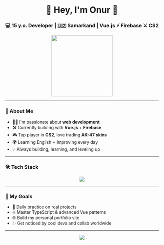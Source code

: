 <!-- WELCOME BANNER -->
<h1 align="center">🌟 Hey, I'm Onur 🌟</h1>
<h3 align="center">💻 15 y.o. Developer | 🇺🇿 Samarkand | Vue.js ⚡ Firebase ⚔️ CS2</h3>

<p align="center">
  <img src="https://media.giphy.com/media/ZVik7pBtu9dNS/giphy.gif" width="200" />
</p>

---

### 🚀 About Me

- 👨‍💻 I'm passionate about **web development**  
- 🛠 Currently building with **Vue.js** + **Firebase**  
- 🎮 Top player in **CS2**, love trading **AK-47 skins**
- 🌍 Learning English + Improving every day  
- 💡 Always building, learning, and leveling up

---

### 🛠 Tech Stack

<p align="center">
  <img src="https://skillicons.dev/icons?i=vue,firebase,js,ts,html,css,tailwind,git,github,vscode" />
</p>

---


### 🎯 My Goals

- 🔄 Daily practice on real projects  
- 🔥 Master TypeScript & advanced Vue patterns  
- 🌐 Build my personal portfolio site  
- ✨ Get noticed by cool devs and collab worldwide

---



<p align="center">
  <img src="https://capsule-render.vercel.app/api?type=waving&color=gradient&height=120&section=footer"/>
</p>

